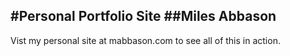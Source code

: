 #Personal Portfolio Site
##Miles Abbason
------------------------------------

Vist my personal site at mabbason.com to see all of this in action.
